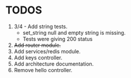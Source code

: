 # TODOS

1. 3/4 - Add string tests.
    - set_string null and empty string is missing.
    - Tests were giving 200 status
2. ~~Add router module.~~
3. Add services/redis module.
4. Add keys controller.
5. Add architecture documentation.
6. Remove hello controller.
